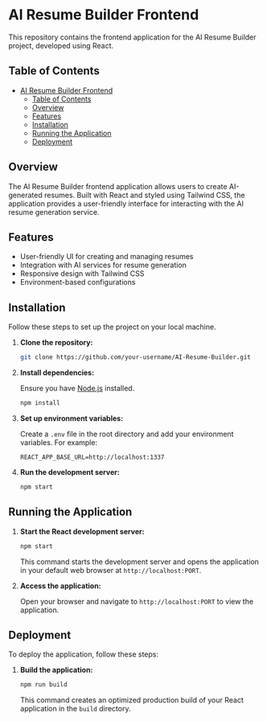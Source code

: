 # AI Resume Builder Frontend

This repository contains the frontend application for the AI Resume Builder project, developed using React.

## Table of Contents

- [AI Resume Builder Frontend](#ai-resume-builder-frontend)
  - [Table of Contents](#table-of-contents)
  - [Overview](#overview)
  - [Features](#features)
  - [Installation](#installation)
  - [Running the Application](#running-the-application)
  - [Deployment](#deployment)

## Overview

The AI Resume Builder frontend application allows users to create AI-generated resumes. Built with React and styled using Tailwind CSS, the application provides a user-friendly interface for interacting with the AI resume generation service.

## Features

- User-friendly UI for creating and managing resumes
- Integration with AI services for resume generation
- Responsive design with Tailwind CSS
- Environment-based configurations

## Installation

Follow these steps to set up the project on your local machine.

1. **Clone the repository:**

   ```bash
   git clone https://github.com/your-username/AI-Resume-Builder.git
   ```

2. **Install dependencies:**

   Ensure you have [Node.js](https://nodejs.org/) installed.

   ```bash
   npm install
   ```

3. **Set up environment variables:**

   Create a `.env` file in the root directory and add your environment variables. For example:

   ```env
   REACT_APP_BASE_URL=http://localhost:1337
   ```

4. **Run the development server:**

   ```bash
   npm start
   ```

## Running the Application

1. **Start the React development server:**

   ```bash
   npm start
   ```

   This command starts the development server and opens the application in your default web browser at `http://localhost:PORT`.

2. **Access the application:**

   Open your browser and navigate to `http://localhost:PORT` to view the application.

## Deployment

To deploy the application, follow these steps:

1. **Build the application:**

   ```bash
   npm run build
   ```

   This command creates an optimized production build of your React application in the `build` directory.
